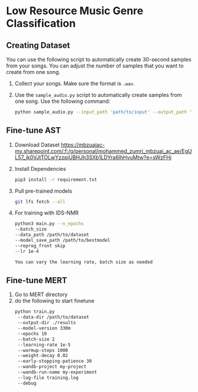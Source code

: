 # Low Resource Music Genre Classification

## Creating Dataset

You can use the following script to automatically create 30-second samples from your songs. You can adjust the number of samples that you want to create from one song.

1. Collect your songs. Make sure the format is `.wav`.
2. Use the `sample_audio.py` script to automatically create samples from one song. Use the following command:

   ```bash
   python sample_audio.py --input_path 'path/to/input' --output_path 'path/to/output' --num_samples 5 --sample_rate 16000


## Fine-tune AST
1. Download Dataset https://mbzuaiac-my.sharepoint.com/:f:/g/personal/mohammed_zumri_mbzuai_ac_ae/EgUL57_jk0VJtTOLwYzzpiUBHJh3SXb1LDYra6lhHvuMtw?e=sWzFHj

2. Install Dependencies
   ```bash
   pip3 install -r requirement.txt

3. Pull pre-trained models
   ```bash
   git lfs fetch --all

4. For training with IDS-NMR
   ```bash
   python3 main.py --n_epochs 
   --batch_size
   --data_path /path/to/dataset 
   --model_save_path /path/to/bestmodel
   --reprog_front skip 
   --lr 1e-4

   You can vary the learning rate, batch size as needed

## Fine-tune MERT
1. Go to MERT directory
2. do the following to start finetune
   ```bash
   python train.py 
    --data-dir /path/to/dataset 
    --output-dir ./results 
    --model-version 330m 
    --epochs 10 
    --batch-size 2 
    --learning-rate 1e-5 
    --warmup-steps 1000 
    --weight-decay 0.02 
    --early-stopping-patience 30 
    --wandb-project my-project 
    --wandb-run-name my-experiment 
    --log-file training.log 
    --debug
